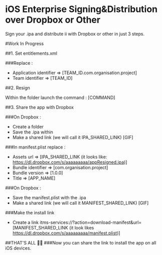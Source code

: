 # iOS Enterprise Signing&Distribution over Dropbox or Other
Sign your .ipa and distribute ii with Dropbox or other in just 3 steps.


#Work In Progress


##1. Set entitlements.xml

###Replace : 

- Application identifier => [TEAM\_ID.com.organisation.project] 
- Team identifier => [TEAM\_ID]



##2. Resign

Within the folder launch the command : [COMMAND]


##3. Share the app with Dropbox

###On Dropbox :

- Create a folder
- Save the .ipa within
- Make a shared link (we will call it IPA\_SHARED\_LINK) [GIF]

###In manifest.plist replace : 

- Assets url => [IPA\_SHARED\_LINK (it looks like: https://dl.dropbox.com/s/aaaaaaaaa/appResigned.ipa)]
- Bundle identifier => [com.organisation.project]
- Bundle version => [1.0.0]
- Title => [APP\_NAME]

###On Dropbox :

- Save the manifest.plist with the .ipa
- Make a shared link (we will call it MANIFEST\_SHARED\_LINK) [GIF]

###Make the install link

- Create a link itms-services://?action=download-manifest&url=[MANIFEST\_SHARED\_LINK (it look likes https://dl.dropbox.com/s/aaaaaaaaa/manifest.plist)]


##THAT'S ALL 👏👏
###Now you can share the link to install the app on all iOS devices.
